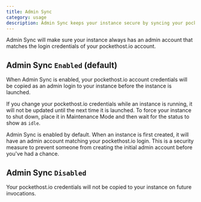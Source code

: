 ```yaml
---
title: Admin Sync
category: usage
description: Admin Sync keeps your instance secure by syncing your pockethost.io account with the admin account of your instance.
---
```


Admin Sync will make sure your instance always has an admin account that matches the login credentials of your pockethost.io account.

## Admin Sync `Enabled` (default)

When Admin Sync is enabled, your pockethost.io account credentials will be copied as an admin login to your instance before the instance is launched.

If you change your pockethost.io credentials while an instance is running, it will not be updated until the next time it is launched. To force your instance to shut down, place it in Maintenance Mode and then wait for the status to show as `idle`.

Admin Sync is enabled by default. When an instance is first created, it will have an admin account matching your pockethost.io login. This is a security measure to prevent someone from creating the initial admin account before you've had a chance.

## Admin Sync `Disabled`

Your pockethost.io credentials will not be copied to your instance on future invocations.
